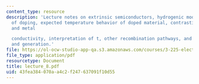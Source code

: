 ```yaml
---
content_type: resource
description: 'Lecture notes on extrinsic semiconductors, hydrogenic model, the power
  of doping, expected temperature behavior of doped material, contrasting semiconductor
  and metal

  conductivity, interpretation of t, other recombination pathways, and recombination
  and generation.'
file: https://ol-ocw-studio-app-qa.s3.amazonaws.com/courses/3-225-electronic-and-mechanical-properties-of-materials-fall-2007/43fea384070aa4c2f247637091f10d55_lecture_8.pdf
file_type: application/pdf
resourcetype: Document
title: lecture_8.pdf
uid: 43fea384-070a-a4c2-f247-637091f10d55
---
```

